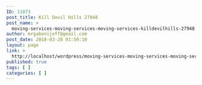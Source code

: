 ```yaml
---
ID: 11873
post_title: Kill Devil Hills 27948
post_name: >
  moving-services-moving-services-moving-services-killdevilhills-27948
author: mrgabonijeff@gmail.com
post_date: 2018-03-28 01:50:10
layout: page
link: >
  http://localhost/wordpress/moving-services-moving-services-moving-services-killdevilhills-27948/
published: true
tags: [ ]
categories: [ ]
---
```


